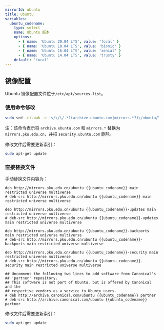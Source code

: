 ```yaml
---
mirrorId: ubuntu
title: Ubuntu
variables:
  ubuntu_codename:
    type: select
    name: Ubuntu 版本
    options:
      - { name: 'Ubuntu 20.04 LTS', value: 'focal' }
      - { name: 'Ubuntu 18.04 LTS', value: 'bionic' }
      - { name: 'Ubuntu 16.04 LTS', value: 'xenial' }
      - { name: 'Ubuntu 14.04 LTS', value: 'trusty' }
    default: 'focal'
---
```


## 镜像配置

Ubuntu 镜像配置文件位于`/etc/apt/sources.list`。

### 使用命令修改

```bash
sudo sed -ri.bak -e 's/\/\/.*?(archive.ubuntu.com|mirrors.*?)\/ubuntu/\/\/mirrors.pku.edu.cn\/ubuntu/g' -e '/security.ubuntu.com\/ubuntu/d' /etc/apt/sources.list
```

注：该命令表示将 `archive.ubuntu.com` 和 `mirrors.*` 替换为 `mirrors.pku.edu.cn`，并把 `security.ubuntu.com` 删除。

修改文件后需要更新索引：

```bash
sudo apt-get update
```

### 直接替换文件

手动替换文件内容为：

```unix-conf
deb http://mirrors.pku.edu.cn/ubuntu {{ubuntu_codename}} main restricted universe multiverse
# deb-src http://mirrors.pku.edu.cn/ubuntu {{ubuntu_codename}} main restricted universe multiverse

deb http://mirrors.pku.edu.cn/ubuntu {{ubuntu_codename}}-updates main restricted universe multiverse
# deb-src http://mirrors.pku.edu.cn/ubuntu {{ubuntu_codename}}-updates main restricted universe multiverse

deb http://mirrors.pku.edu.cn/ubuntu {{ubuntu_codename}}-backports main restricted universe multiverse
# deb-src http://mirrors.pku.edu.cn/ubuntu {{ubuntu_codename}}-backports main restricted universe multiverse

deb http://mirrors.pku.edu.cn/ubuntu {{ubuntu_codename}}-security main restricted universe multiverse
# deb-src http://mirrors.pku.edu.cn/ubuntu {{ubuntu_codename}}-security main restricted universe multiverse

## Uncomment the following two lines to add software from Canonical's
## 'partner' repository.
## This software is not part of Ubuntu, but is offered by Canonical and the
## respective vendors as a service to Ubuntu users.
# deb http://archive.canonical.com/ubuntu {{ubuntu_codename}} partner
# deb-src http://archive.canonical.com/ubuntu {{ubuntu_codename}} partner
```

修改文件后需要更新索引：

```bash
sudo apt-get update
```
